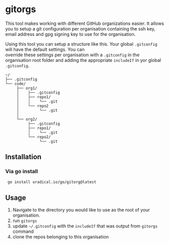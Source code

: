 # gitorgs

This tool makes working with different GitHub organizations easier. It allows you to setup a git configuration per
organisation containing the ssh key, email address and gpg signing key to use for the organisation. 

Using this tool you can setup a structure like this. Your global `.gitconfig` will have the default settings. You can  
override these settings per organisation with a `.gitconfig` in the organisation root folder and adding the 
appropriate `includeIf` in yor global `.gitconfig`.

```shell
~/
├── .gitconfig
└── code/
     ├── org1/
     │    ├── .gitconfig
     │    ├── repo1/
     │    │    └── .git
     │    └── repo2
     │         └── .git
     │
     └── org2/
          ├── .gitconfig
          ├── repo1/
          │    └── .git
          └── repo2/
               └── .git
```


## Installation

### Via go install
```bash
 go install uradical.io/go/gitorg@latest
```

## Usage
1. Navigate to the directory you would like to use as the root of your organisation.
1. run `gitorgs`
1. update `~/.gitconfig` with the `includeIf` that was output from `gitorgs` command
1. clone the repos belonging to this organisation
